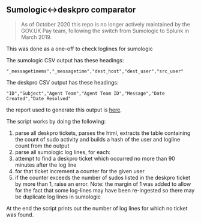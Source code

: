 ## Sumologic<->deskpro comparator

> As of October 2020 this repo is no longer actively maintained by the GOV.UK Pay team, following the switch from
> Sumologic to Splunk in March 2019.

This was done as a one-off to check loglines for sumologic

The sumologic CSV output has these headings:

```
"_messagetimems","_messagetime","dest_host","dest_user","src_user"
```

The deskpro CSV output has these headings:
```
"ID","Subject","Agent Team","Agent Team ID","Message","Date Created","Date Resolved"
```

the report used to generate this output is [here](https://gaap.deskpro.com/agent/#reports:/builder/113/custom/).

The script works by doing the following:

1. parse all deskpro tickets, parses the html, extracts the table containing the count of sudo activity and builds a hash of the user and logline count from the output
2. parse all sumologic log lines, for each:
  1. attempt to find a deskpro ticket which occurred no more than 90 minutes after the log line
  2. for that ticket increment a counter for the given user
  3. if the counter exceeds the number of sudos listed in the deskpro ticket by more than 1, raise an error. Note: the margin of 1 was added to allow for the fact that some log-lines may have been re-ingested so there may be duplicate log lines in sumologic

At the end the script prints out the number of log lines for which no ticket was found.



    
